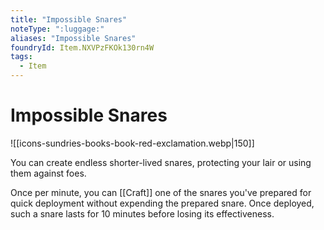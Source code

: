 ```yaml
---
title: "Impossible Snares"
noteType: ":luggage:"
aliases: "Impossible Snares"
foundryId: Item.NXVPzFKOk130rn4W
tags:
  - Item
---
```


# Impossible Snares
![[icons-sundries-books-book-red-exclamation.webp|150]]

You can create endless shorter-lived snares, protecting your lair or using them against foes.

Once per minute, you can [[Craft]] one of the snares you've prepared for quick deployment without expending the prepared snare. Once deployed, such a snare lasts for 10 minutes before losing its effectiveness.
